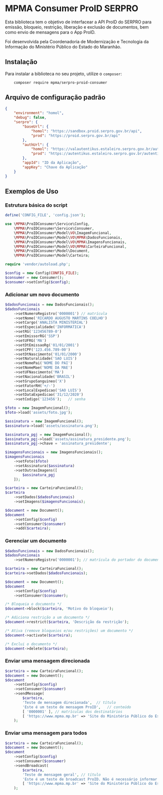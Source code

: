 # MPMA Consumer ProID SERPRO

Esta biblioteca tem o objetivo de interfacear a API ProID do SERPRO
para emissão, bloqueio, restrição, liberação e exclusão de documentos,
bem como envio de mensagens para o App ProID.

Foi desenvolvida pela Coordenadoria de Modernização e Tecnologia da Informação
do Ministério Público do Estado do Maranhão.

## Instalação

Para instalar a biblioteca no seu projeto, utilize o `composer`:

        composer require mpma/serpro-proid-consumer

## Arquivo de configuração padrão

```json
{
    "environment": "homol",
    "debug": false,
    "serpro": {
        "baseUrl": {
            "homol": "https://sandbox.proid.serpro.gov.br/api",
            "prod": "https://proid.serpro.gov.br/api"
        },
        "authUrl": {
            "homol": "https://valautentikus.estaleiro.serpro.gov.br/autentikus-authn/api",
            "prod": "https://autentikus.estaleiro.serpro.gov.br/autentikus-authn/api"
        },
        "appId": "ID da Aplicação",
        "appKey": "Chave da Aplicação"
    }
}
```

## Exemplos de Uso

### Estrutura básica do script

```php
define('CONFIG_FILE', 'config.json');

use \MPMA\ProIDConsumer\Service\Config,
    \MPMA\ProIDConsumer\Service\Consumer,
    \MPMA\ProIDConsumer\Model\VO\ImagemFuncional,
    \MPMA\ProIDConsumer\Model\VO\MPMA\DadosFuncionais,
    \MPMA\ProIDConsumer\Model\VO\MPMA\ImagensFuncionais,
    \MPMA\ProIDConsumer\Model\VO\MPMA\CarteiraFuncional,
    \MPMA\ProIDConsumer\Model\Document,
    \MPMA\ProIDConsumer\Model\Carteira;

require 'vendor/autoload.php';

$config = new Config(CONFIG_FILE);
$consumer = new Consumer();
$consumer->setConfig($config);
```

### Adicionar um novo documento

```php
$dadosFuncionais = new DadosFuncionais();
$dadosFuncionais
    ->setNumeroRegistro('0000001') // matrícula
    ->setNome('RICARDO AUGUSTO MARTINS COELHO')
    ->setCargo('ANALISTA MINISTERIAL')
    ->setEspecialidade('INFORMATICA')
    ->setRG('123456789-0')
    ->setEmissorRG('SSP')
    ->setUFRG('MA')
    ->setDtEmissaoRg('01/01/2001')
    ->setCPF('123.456.789-00')
    ->setDtNascimento('01/01/2000')
    ->setNaturalidade('SAO LUIS')
    ->setNomePai('NOME DO PAI')
    ->setNomeMae('NOME DA MAE')
    ->setUFNascimento('MA')
    ->setNacionalidade('BRASIL')
    ->setGrupoSanguineo('X')
    ->setFatorRH('+/-')
    ->setLocalExpedicao('SAO LUIS')
    ->setDataExpedicao('31/12/2020')
    ->setCodigo('123456');   // senha

$foto = new ImagemFuncional();
$foto->load('assets/foto.jpg');

$assinatura = new ImagemFuncional();
$assinatura->load('assets/assinatura.png');

$assinatura_pgj = new ImagemFuncional();
$assinatura_pgj->load('assets/assinatura_presidente.png');
$assinatura_pgj->chave = 'assinatura_presidente';

$imagensFuncionais = new ImagensFuncionais();
$imagensFuncionais
    ->setFoto($foto)
    ->setAssinatura($assinatura)
    ->setOutrasImagens([
        $assinatura_pgj
    ]);

$carteira = new CarteiraFuncional();
$carteira
    ->setDados($dadosFuncionais)
    ->setImagens($imagensFuncionais);

$document = new Document();
$document
    ->setConfig($config)
    ->setConsumer($consumer)
    ->add($carteira);
```

### Gerenciar um documento

```php
$dadosFuncionais = new DadosFuncionais();
$dadosFuncionais
    ->setNumeroRegistro('0000001'); // matrícula do portador do documento

$carteira = new CarteiraFuncional();
$carteira->setDados($dadosFuncionais);

$document = new Document();
$document
    ->setConfig($config)
    ->setConsumer($consumer);

/* Bloqueia o documento */
$document->block($carteira, 'Motivo do bloqueio');

/* Adiciona restrição a um documento */
$document->restrict($carteira, 'Descrição da restrição');

/* Ativa (remove bloqueios e/ou restrições) um documento */
$document->activate($carteira);

/* Exclui o documento */
$document->delete($carteira);
```

### Enviar uma mensagem direcionada

```php
$carteira = new CarteiraFuncional();
$document = new Document();
$document
    ->setConfig($config)
    ->setConsumer($consumer)
    ->sendMessage(
        $carteira,
        'Teste de mensagem direcionada',  // título
        'Este é um teste de mensagem ProID',   // conteúdo
        [ '0000001' ], // matrículas dos destinatários
        [ 'https://www.mpma.mp.br' => 'Site do Ministério Público do Estado do Maranhão' ] // link
    );
```

### Enviar uma mensagem para todos

```php
$carteira = new CarteiraFuncional();
$document = new Document();
$document
    ->setConfig($config)
    ->setConsumer($consumer)
    ->sendBroadcast(
        $carteira,
        'Teste de mensagem geral', // título
        'Este é um teste de broadcast ProID. Não é necessário informar destinatários.',  // conteúdo
        [ 'https://www.mpma.mp.br' => 'Site do Ministério Público do Estado do Maranhão' ] // link
    );
```
